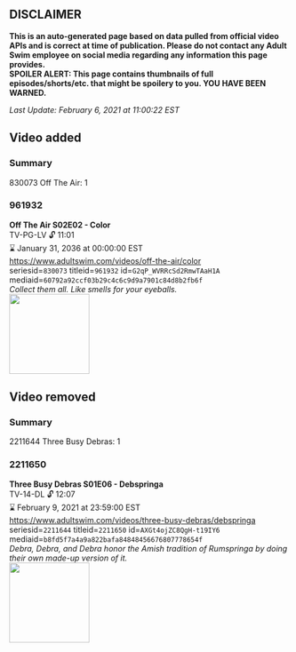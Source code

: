 ## DISCLAIMER
**This is an auto-generated page based on data pulled from official video APIs and is correct at time of publication. Please do not contact any Adult Swim employee on social media regarding any information this page provides.**  
**SPOILER ALERT: This page contains thumbnails of full episodes/shorts/etc. that might be spoilery to you. YOU HAVE BEEN WARNED.**  

_Last Update: February 6, 2021 at 11:00:22 EST_
## Video added
### Summary
830073 Off The Air: 1  
### 961932
**Off The Air S02E02 - Color**  
TV-PG-LV 🔓 11:01  
⌛ January 31, 2036 at 00:00:00 EST  
https://www.adultswim.com/videos/off-the-air/color  
seriesid=`830073` titleid=`961932` id=`G2qP_WVRRcSd2RmwTAaH1A` mediaid=`60792a92ccf03b29c4c6c9d9a7901c84d8b2fb6f`  
_Collect them all. Like smells for your eyeballs._  
<a href="https://media.cdn.adultswim.com/uploads/20200312/thumbnails/2_20312132594-offtheair_202_dup-20121029.jpg"><img src="https://media.cdn.adultswim.com/uploads/20200312/thumbnails/2_20312132594-offtheair_202_dup-20121029.jpg" height="144px" /></a>
## Video removed
### Summary
2211644 Three Busy Debras: 1  
### 2211650
**Three Busy Debras S01E06 - Debspringa**  
TV-14-DL 🔓 12:07  
⌛ February 9, 2021 at 23:59:00 EST  
https://www.adultswim.com/videos/three-busy-debras/debspringa  
seriesid=`2211644` titleid=`2211650` id=`AXGt4ojZC8QgH-t19IY6` mediaid=`b8fd5f7a4a9a822bafa84848456676807778654f`  
_Debra, Debra, and Debra honor the Amish tradition of Rumspringa by doing their own made-up version of it._  
<a href="https://media.cdn.adultswim.com/uploads/20200424/thumbnails/2_204241630329-ThreeBusyDebras_106_dup-20200206.jpg"><img src="https://media.cdn.adultswim.com/uploads/20200424/thumbnails/2_204241630329-ThreeBusyDebras_106_dup-20200206.jpg" height="144px" /></a>
